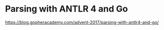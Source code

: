 # Parsing with ANTLR 4 and Go

https://blog.gopheracademy.com/advent-2017/parsing-with-antlr4-and-go/
